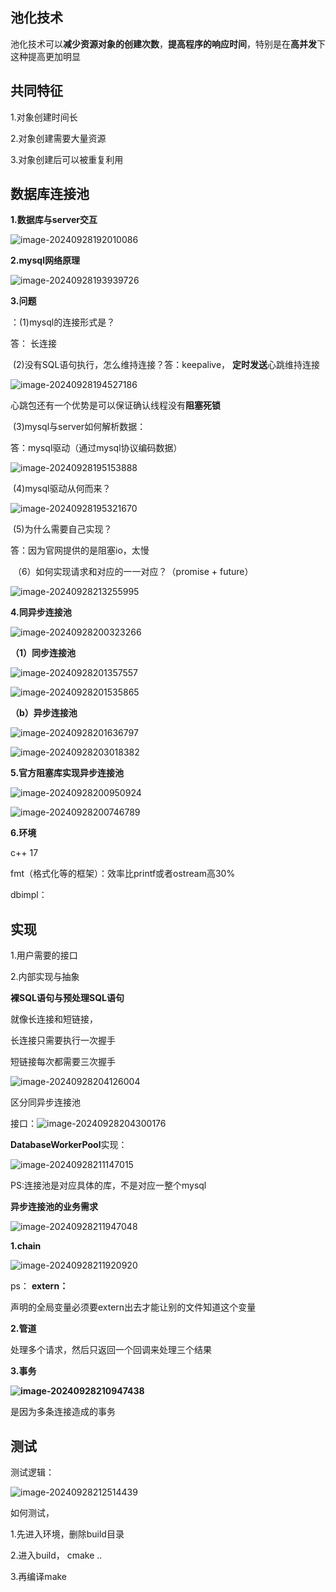 ## 池化技术

池化技术可以**减少资源对象的创建次数**，**提高程序的响应时间**，特别是在**高并发**下这种提高更加明显

## 共同特征

1.对象创建时间长

2.对象创建需要大量资源

3.对象创建后可以被重复利用

## 数据库连接池 

**1.数据库与server交互**

![image-20240928192010086](C:\Users\12280\AppData\Roaming\Typora\typora-user-images\image-20240928192010086.png)

**2.mysql网络原理**

![image-20240928193939726](C:\Users\12280\AppData\Roaming\Typora\typora-user-images\image-20240928193939726.png)

**3.问题**

：(1)mysql的连接形式是？

答： 长连接

​	(2)没有SQL语句执行，怎么维持连接？答：keepalive， **定时发送**心跳维持连接

![image-20240928194527186](C:\Users\12280\AppData\Roaming\Typora\typora-user-images\image-20240928194527186.png)

心跳包还有一个优势是可以保证确认线程没有**阻塞死锁**

​	(3)mysql与server如何解析数据：

答：mysql驱动（通过mysql协议编码数据）

![image-20240928195153888](C:\Users\12280\AppData\Roaming\Typora\typora-user-images\image-20240928195153888.png)

​	(4)mysql驱动从何而来？  

![image-20240928195321670](C:\Users\12280\AppData\Roaming\Typora\typora-user-images\image-20240928195321670.png)

​	(5)为什么需要自己实现？

答：因为官网提供的是阻塞io，太慢  

​	（6）如何实现请求和对应的一一对应？（promise + future）

![image-20240928213255995](C:\Users\12280\AppData\Roaming\Typora\typora-user-images\image-20240928213255995.png)

**4.同异步连接池** 

![image-20240928200323266](C:\Users\12280\AppData\Roaming\Typora\typora-user-images\image-20240928200323266.png)

**（1）同步连接池**

![image-20240928201357557](C:\Users\12280\AppData\Roaming\Typora\typora-user-images\image-20240928201357557.png)

![image-20240928201535865](C:\Users\12280\AppData\Roaming\Typora\typora-user-images\image-20240928201535865.png)

**（b）异步连接池**

 ![image-20240928201636797](C:\Users\12280\AppData\Roaming\Typora\typora-user-images\image-20240928201636797.png)

![image-20240928203018382](C:\Users\12280\AppData\Roaming\Typora\typora-user-images\image-20240928203018382.png)



**5.官方阻塞库实现异步连接池**

![image-20240928200950924](C:\Users\12280\AppData\Roaming\Typora\typora-user-images\image-20240928200950924.png)



![image-20240928200746789](C:\Users\12280\AppData\Roaming\Typora\typora-user-images\image-20240928200746789.png)

 **6.环境**

c++ 17

fmt（格式化等的框架）：效率比printf或者ostream高30%

dbimpl：

## 实现

1.用户需要的接口

2.内部实现与抽象   



**裸SQL语句与预处理SQL语句**

就像长连接和短链接，

长连接只需要执行一次握手

短链接每次都需要三次握手

![image-20240928204126004](C:\Users\12280\AppData\Roaming\Typora\typora-user-images\image-20240928204126004.png)

区分同异步连接池

接口：![image-20240928204300176](C:\Users\12280\AppData\Roaming\Typora\typora-user-images\image-20240928204300176.png)







**DatabaseWorkerPool**实现：

![image-20240928211147015](C:\Users\12280\AppData\Roaming\Typora\typora-user-images\image-20240928211147015.png)

PS:连接池是对应具体的库，不是对应一整个mysql



**异步连接池的业务需求**

![image-20240928211947048](C:\Users\12280\AppData\Roaming\Typora\typora-user-images\image-20240928211947048.png)

**1.chain**

![image-20240928211920920](C:\Users\12280\AppData\Roaming\Typora\typora-user-images\image-20240928211920920.png)

ps： **extern：**

声明的全局变量必须要extern出去才能让别的文件知道这个变量

**2.管道**

处理多个请求，然后只返回一个回调来处理三个结果

**3.事务**

**![image-20240928210947438](C:\Users\12280\AppData\Roaming\Typora\typora-user-images\image-20240928210947438.png)**

是因为多条连接造成的事务



## 测试

测试逻辑：

![image-20240928212514439](C:\Users\12280\AppData\Roaming\Typora\typora-user-images\image-20240928212514439.png)

如何测试，

1.先进入环境，删除build目录

2.进入build， cmake ..

3.再编译make